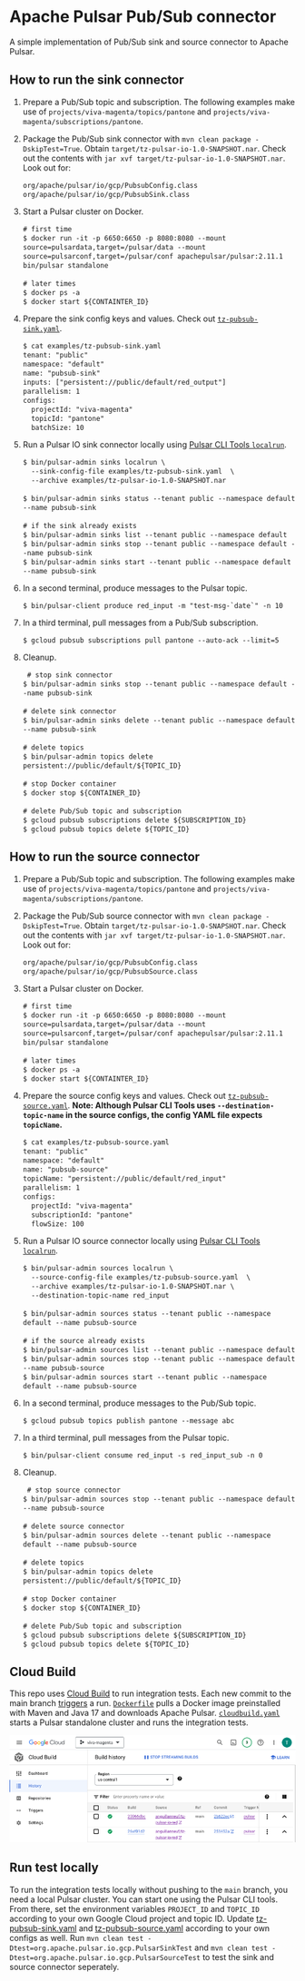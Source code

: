# Apache Pulsar Pub/Sub connector

A simple implementation of Pub/Sub sink and source connector to Apache Pulsar.

## How to run the sink connector

1. Prepare a Pub/Sub topic and subscription. The following examples make use of `projects/viva-magenta/topics/pantone` and `projects/viva-magenta/subscriptions/pantone`. 
2. Package the Pub/Sub sink connector with `mvn clean package -DskipTest=True`. Obtain `target/tz-pulsar-io-1.0-SNAPSHOT.nar`. Check out the contents with `jar xvf target/tz-pulsar-io-1.0-SNAPSHOT.nar`. Look out for:
   ```text
   org/apache/pulsar/io/gcp/PubsubConfig.class
   org/apache/pulsar/io/gcp/PubsubSink.class
   ```
3. Start a Pulsar cluster on Docker.
   ```shell
   # first time
   $ docker run -it -p 6650:6650 -p 8080:8080 --mount source=pulsardata,target=/pulsar/data --mount source=pulsarconf,target=/pulsar/conf apachepulsar/pulsar:2.11.1 bin/pulsar standalone

   # later times
   $ docker ps -a
   $ docker start ${CONTAINTER_ID}
   ```
4. Prepare the sink config keys and values. Check out [`tz-pubsub-sink.yaml`](src/test/resources/tz-pubsub-sink.yaml).
   ```shell
   $ cat examples/tz-pubsub-sink.yaml 
   tenant: "public"
   namespace: "default"
   name: "pubsub-sink"
   inputs: ["persistent://public/default/red_output"]
   parallelism: 1
   configs:
     projectId: "viva-magenta"
     topicId: "pantone"
     batchSize: 10
   ```
5. Run a Pulsar IO sink connector locally using [Pulsar CLI Tools `localrun`][1].
   ```shell
   $ bin/pulsar-admin sinks localrun \
     --sink-config-file examples/tz-pubsub-sink.yaml  \
     --archive examples/tz-pulsar-io-1.0-SNAPSHOT.nar
   
   $ bin/pulsar-admin sinks status --tenant public --namespace default --name pubsub-sink
   
   # if the sink already exists
   $ bin/pulsar-admin sinks list --tenant public --namespace default
   $ bin/pulsar-admin sinks stop --tenant public --namespace default --name pubsub-sink
   $ bin/pulsar-admin sinks start --tenant public --namespace default --name pubsub-sink
   ```
   
6. In a second terminal, produce messages to the Pulsar topic.
   ```shell
   $ bin/pulsar-client produce red_input -m "test-msg-`date`" -n 10
   ```
7. In a third terminal, pull messages from a Pub/Sub subscription.
   ```shell
   $ gcloud pubsub subscriptions pull pantone --auto-ack --limit=5
   ```
8. Cleanup.
   ```shell
    # stop sink connector
   $ bin/pulsar-admin sinks stop --tenant public --namespace default --name pubsub-sink
   
   # delete sink connector
   $ bin/pulsar-admin sinks delete --tenant public --namespace default --name pubsub-sink
   
   # delete topics
   $ bin/pulsar-admin topics delete persistent://public/default/${TOPIC_ID}
   
   # stop Docker container
   $ docker stop ${CONTAINER_ID}
   
   # delete Pub/Sub topic and subscription
   $ gcloud pubsub subscriptions delete ${SUBSCRIPTION_ID}
   $ gcloud pubsub topics delete ${TOPIC_ID}
   ```

## How to run the source connector

1. Prepare a Pub/Sub topic and subscription. The following examples make use of `projects/viva-magenta/topics/pantone` and `projects/viva-magenta/subscriptions/pantone`.
2. Package the Pub/Sub source connector with `mvn clean package -DskipTest=True`. Obtain `target/tz-pulsar-io-1.0-SNAPSHOT.nar`. Check out the contents with `jar xvf target/tz-pulsar-io-1.0-SNAPSHOT.nar`. Look out for:
   ```text
   org/apache/pulsar/io/gcp/PubsubConfig.class
   org/apache/pulsar/io/gcp/PubsubSource.class
   ```
3. Start a Pulsar cluster on Docker.
   ```shell
   # first time
   $ docker run -it -p 6650:6650 -p 8080:8080 --mount source=pulsardata,target=/pulsar/data --mount source=pulsarconf,target=/pulsar/conf apachepulsar/pulsar:2.11.1 bin/pulsar standalone

   # later times
   $ docker ps -a
   $ docker start ${CONTAINTER_ID}
   ```
4. Prepare the source config keys and values. Check out [`tz-pubsub-source.yaml`](src/test/resources/tz-pubsub-source.yaml).
   **Note: Although Pulsar CLI Tools uses `--destination-topic-name` in the source configs, the config YAML file expects `topicName`.**
   ```shell
   $ cat examples/tz-pubsub-source.yaml 
   tenant: "public"
   namespace: "default"
   name: "pubsub-source"
   topicName: "persistent://public/default/red_input"
   parallelism: 1
   configs:
     projectId: "viva-magenta"
     subscriptionId: "pantone"
     flowSize: 100
   ```
5. Run a Pulsar IO source connector locally using [Pulsar CLI Tools `localrun`][1].
   ```shell
   $ bin/pulsar-admin sources localrun \
     --source-config-file examples/tz-pubsub-source.yaml  \
     --archive examples/tz-pulsar-io-1.0-SNAPSHOT.nar \
     --destination-topic-name red_input
   
   $ bin/pulsar-admin sources status --tenant public --namespace default --name pubsub-source
   
   # if the source already exists
   $ bin/pulsar-admin sources list --tenant public --namespace default
   $ bin/pulsar-admin sources stop --tenant public --namespace default --name pubsub-source
   $ bin/pulsar-admin sources start --tenant public --namespace default --name pubsub-source
   ```

6. In a second terminal, produce messages to the Pub/Sub topic.
   ```shell
   $ gcloud pubsub topics publish pantone --message abc
   ```
7. In a third terminal, pull messages from the Pulsar topic.
   ```shell
   $ bin/pulsar-client consume red_input -s red_input_sub -n 0
   ```
8. Cleanup.
   ```shell
    # stop source connector
   $ bin/pulsar-admin sources stop --tenant public --namespace default --name pubsub-source
   
   # delete source connector
   $ bin/pulsar-admin sources delete --tenant public --namespace default --name pubsub-source
   
   # delete topics
   $ bin/pulsar-admin topics delete persistent://public/default/${TOPIC_ID}
   
   # stop Docker container
   $ docker stop ${CONTAINER_ID}
   
   # delete Pub/Sub topic and subscription
   $ gcloud pubsub subscriptions delete ${SUBSCRIPTION_ID}
   $ gcloud pubsub topics delete ${TOPIC_ID}
   ```

## Cloud Build

This repo uses [Cloud Build][2] to run integration tests. Each new commit to the main branch [triggers][3] a run. [`Dockerfile`](Dockerfile) pulls a Docker image preinstalled with Maven and Java 17 and downloads Apache Pulsar. [`cloudbuild.yaml`](cloudbuild.yaml) starts a Pulsar standalone cluster and runs the integration tests.

![img](Screenshot%202023-05-11%20at%203.16.13%20PM.png)

## Run test locally

To run the integration tests locally without pushing to the `main` branch, you need a local Pulsar cluster. You can start one using the Pulsar CLI tools. From there, set the environment variables `PROJECT_ID` and `TOPIC_ID` according to your own Google Cloud project and topic ID. Update [tz-pubsub-sink.yaml](src/test/resources/tz-pubsub-sink.yaml) and [tz-pubsub-source.yaml](src/test/resources/tz-pubsub-source.yaml) according to your own configs as well. Run `mvn clean test -Dtest=org.apache.pulsar.io.gcp.PulsarSinkTest` and `mvn clean test -Dtest=org.apache.pulsar.io.gcp.PulsarSourceTest` to test the sink and source connector seperately. 

[1]: https://pulsar.apache.org/reference/#/2.11.x/pulsar-admin/sinks?id=localrun
[2]: https://cloud.google.com/build/docs/automating-builds/github/build-repos-from-github
[3]: https://cloud.google.com/build/docs/automating-builds/create-manage-triggers
